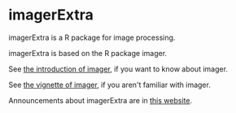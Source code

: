 # imagerExtra
imagerExtra is a R package for image processing.


imagerExtra is based on the R package imager.


See [the introduction of imager](http://dahtah.github.io/imager/), if you want to know about imager.


See [the vignette of imager](https://CRAN.R-project.org/package=imager/vignettes/gettingstarted.html), if you aren't familiar with imager.


Announcements about imagerExtra are in [this website](https://shotaochi.github.io/).
